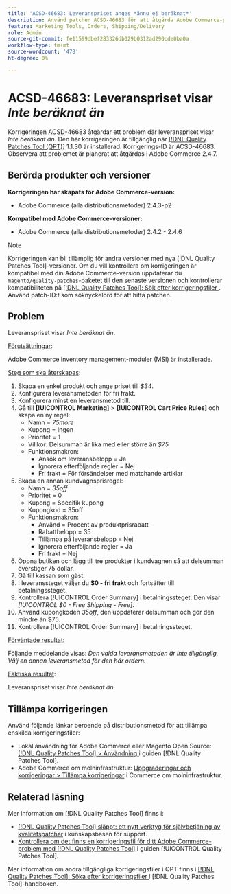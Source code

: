 ```yaml
---
title: 'ACSD-46683: Leveranspriset anges *ännu ej beräknat*'
description: Använd patchen ACSD-46683 för att åtgärda Adobe Commerce-problemet där fraktpriset visar *ännu ej beräknat*.
feature: Marketing Tools, Orders, Shipping/Delivery
role: Admin
source-git-commit: fe11599dbef283326db029b0312ad290cde0ba0a
workflow-type: tm+mt
source-wordcount: '478'
ht-degree: 0%

---
```


# ACSD-46683: Leveranspriset visar *Inte beräknat än*

Korrigeringen ACSD-46683 åtgärdar ett problem där leveranspriset visar *Inte beräknat än*. Den här korrigeringen är tillgänglig när [[!DNL Quality Patches Tool (QPT)]](https://experienceleague.adobe.com/en/docs/commerce-knowledge-base/kb/announcements/commerce-announcements/magento-quality-patches-released-new-tool-to-self-serve-quality-patches) 1.1.30 är installerad. Korrigerings-ID är ACSD-46683. Observera att problemet är planerat att åtgärdas i Adobe Commerce 2.4.7.

## Berörda produkter och versioner

**Korrigeringen har skapats för Adobe Commerce-version:**

* Adobe Commerce (alla distributionsmetoder) 2.4.3-p2

**Kompatibel med Adobe Commerce-versioner:**

* Adobe Commerce (alla distributionsmetoder) 2.4.2 - 2.4.6

>[!NOTE]
>
>Korrigeringen kan bli tillämplig för andra versioner med nya [!DNL Quality Patches Tool]-versioner. Om du vill kontrollera om korrigeringen är kompatibel med din Adobe Commerce-version uppdaterar du `magento/quality-patches`-paketet till den senaste versionen och kontrollerar kompatibiliteten på [[!DNL Quality Patches Tool]: Sök efter korrigeringsfiler ](https://experienceleague.adobe.com/tools/commerce-quality-patches/index.html). Använd patch-ID:t som söknyckelord för att hitta patchen.

## Problem

Leveranspriset visar *Inte beräknat än*.

<u>Förutsättningar</u>:

Adobe Commerce Inventory management-moduler (MSI) är installerade.

<u>Steg som ska återskapas</u>:

1. Skapa en enkel produkt och ange priset till *$34*.
1. Konfigurera leveransmetoden för fri frakt.
1. Konfigurera minst en leveransmetod till.
1. Gå till **[!UICONTROL Marketing]** > **[!UICONTROL Cart Price Rules]** och skapa en ny regel:
   * Namn = *75more*
   * Kupong = Ingen
   * Prioritet = 1
   * Villkor: Delsumman är lika med eller större än *$75*
   * Funktionsmakron:
      * Ansök om leveransbelopp = Ja
      * Ignorera efterföljande regler = Nej
      * Fri frakt = För försändelser med matchande artiklar
1. Skapa en annan kundvagnsprisregel:
   * Namn = *35off*
   * Prioritet = 0
   * Kupong = Specifik kupong
   * Kupongkod = 35off
   * Funktionsmakron:
      * Använd = Procent av produktprisrabatt
      * Rabattbelopp = 35
      * Tillämpa på leveransbelopp = Nej
      * Ignorera efterföljande regler = Ja
      * Fri frakt = Nej
1. Öppna butiken och lägg till tre produkter i kundvagnen så att delsumman överstiger 75 dollar.
1. Gå till kassan som gäst.
1. I leveranssteget väljer du **$0 - fri frakt** och fortsätter till betalningssteget.
1. Kontrollera [!UICONTROL Order Summary] i betalningssteget. Den visar *[!UICONTROL $0 - Free Shipping - Free]*.
1. Använd kupongkoden *35off*, den uppdaterar delsumman och gör den mindre än $75.
1. Kontrollera [!UICONTROL Order Summary] i betalningssteget.

<u>Förväntade resultat</u>:

Följande meddelande visas: *Den valda leveransmetoden är inte tillgänglig. Välj en annan leveransmetod för den här ordern.*

<u>Faktiska resultat</u>:

Leveranspriset visar *Inte beräknat än*.

## Tillämpa korrigeringen

Använd följande länkar beroende på distributionsmetod för att tillämpa enskilda korrigeringsfiler:

* Lokal användning för Adobe Commerce eller Magento Open Source: [[!DNL Quality Patches Tool] > Användning ](/help/tools/quality-patches-tool/usage.md) i guiden [!DNL Quality Patches Tool].
* Adobe Commerce om molninfrastruktur: [Uppgraderingar och korrigeringar > Tillämpa korrigeringar](https://experienceleague.adobe.com/docs/commerce-cloud-service/user-guide/develop/upgrade/apply-patches.html) i Commerce om molninfrastruktur.

## Relaterad läsning

Mer information om [!DNL Quality Patches Tool] finns i:

* [[!DNL Quality Patches Tool] släppt: ett nytt verktyg för självbetjäning av kvalitetspatchar](https://experienceleague.adobe.com/en/docs/commerce-knowledge-base/kb/announcements/commerce-announcements/magento-quality-patches-released-new-tool-to-self-serve-quality-patches) i kunskapsbasen för support.
* [Kontrollera om det finns en korrigeringsfil för ditt Adobe Commerce-problem med  [!DNL Quality Patches Tool]](/help/tools/quality-patches-tool/patches-available-in-qpt/check-patch-for-magento-issue-with-magento-quality-patches.md) i guiden [!UICONTROL Quality Patches Tool].


Mer information om andra tillgängliga korrigeringsfiler i QPT finns i [[!DNL Quality Patches Tool]: Söka efter korrigeringsfiler ](https://experienceleague.adobe.com/tools/commerce-quality-patches/index.html) i [!DNL Quality Patches Tool]-handboken.
